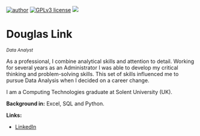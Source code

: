 [![author](https://img.shields.io/badge/author-DougLink-red.svg)](https://www.linkedin.com/in/douglas-dezordi-link-813b86170/) [![GPLv3 license](https://img.shields.io/badge/License-GPLv3-blue.svg)](http://perso.crans.org/besson/LICENSE.html)
  <img src="banner.png" >
</p>

# Douglas Link
<sub>*Data Analyst*</sub>

As a professional, I combine analytical skills and attention to detail. Working for several years as an Administrator I was able to develop my critical thinking and problem-solving skills. This set of skills influenced me to pursue Data Analysis when I decided on a career change.

I am a Computing Technologies graduate at Solent University (UK).

**Background in:** Excel, SQL and Python. 

**Links:**
* [LinkedIn](https://bit.ly/3pjKRMo)
